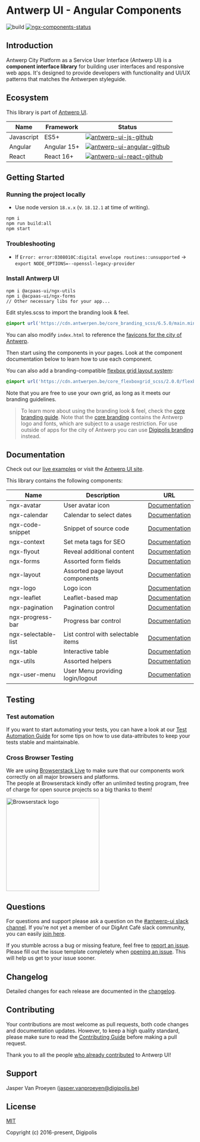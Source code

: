 # Antwerp UI - Angular Components

![build][antwerp-ui-github-ci]
[![ngx-components-status]][ngx-components-package]

## Introduction

Antwerp City Platform as a Service User Interface (Antwerp UI) is a **component interface library** for building user interfaces and responsive web apps. It's designed to provide developers with functionality and UI/UX patterns that matches the Antwerpen styleguide.

## Ecosystem

This library is part of [Antwerp UI][antwerp-ui].

| Name       | Framework   | Status                                             |
| ---------- | ----------- | -------------------------------------------------- |
| Javascript | ES5+        | [![antwerp-ui-js-github]][antwerp-ui-js]           |
| Angular    | Angular 15+ | [![antwerp-ui-angular-github]][antwerp-ui-angular] |
| React      | React 16+   | [![antwerp-ui-react-github]][antwerp-ui-react]     |

## Getting Started

### Running the project locally

- Use node version `18.x.x` (v. `18.12.1` at time of writing).

```shell
npm i
npm run build:all
npm start
```

### Troubleshooting

- If `Error: error:0308010C:digital envelope routines::unsupported` -> `export NODE_OPTIONS=--openssl-legacy-provider`

### Install Antwerp UI

```shell
npm i @acpaas-ui/ngx-utils
npm i @acpaas-ui/ngx-forms
// Other necessary libs for your app...
```

Edit styles.scss to import the branding look & feel.

```scss
@import url('https://cdn.antwerpen.be/core_branding_scss/6.5.0/main.min.css');
```

You can also modify `index.html` to reference the [favicons for the city of Antwerp][branding-favicons].

Then start using the components in your pages. Look at the component documentation below to learn how to use each component.

You can also add a branding-compatible [flexbox grid layout system][flexboxgrid]:

```scss
@import url('https://cdn.antwerpen.be/core_flexboxgrid_scss/2.0.0/flexboxgrid.min.css');
```

Note that you are free to use your own grid, as long as it meets our branding guidelines.

> To learn more about using the branding look & feel, check the [core branding guide][branding-core-guide]. Note that the [core branding][branding-core] contains the Antwerp logo and fonts, which are subject to a usage restriction. For use outside of apps for the city of Antwerp you can use [Digipolis branding][branding-digipolis] instead.

## Documentation

Check out our [live examples][antwerp-ui-angular-styleguide] or visit the [Antwerp UI site][antwerp-ui].

This library contains the following components:

| Name                | Description                        | URL                                                       |
| ------------------- | ---------------------------------- | --------------------------------------------------------- |
| ngx-avatar          | User avatar icon                   | [Documentation](./packages/ngx-avatar/README.md)          |
| ngx-calendar        | Calendar to select dates           | [Documentation](./packages/ngx-calendar/README.md)        |
| ngx-code-snippet    | Snippet of source code             | [Documentation](./packages/ngx-code-snippet/README.md)    |
| ngx-context         | Set meta tags for SEO              | [Documentation](./packages/ngx-context/README.md)         |
| ngx-flyout          | Reveal additional content          | [Documentation](./packages/ngx-flyout/README.md)          |
| ngx-forms           | Assorted form fields               | [Documentation](./packages/ngx-forms/README.md)           |
| ngx-layout          | Assorted page layout components    | [Documentation](./packages/ngx-layout/README.md)          |
| ngx-logo            | Logo icon                          | [Documentation](./packages/ngx-logo/README.md)            |
| ngx-leaflet         | Leaflet-based map                  | [Documentation](./packages/ngx-leaflet/README.md)         |
| ngx-pagination      | Pagination control                 | [Documentation](./packages/ngx-pagination/README.md)      |
| ngx-progress-bar    | Progress bar control               | [Documentation](./packages/ngx-progress-bar/README.md)    |
| ngx-selectable-list | List control with selectable items | [Documentation](./packages/ngx-selectable-list/README.md) |
| ngx-table           | Interactive table                  | [Documentation](./packages/ngx-table/README.md)           |
| ngx-utils           | Assorted helpers                   | [Documentation](./packages/ngx-utils/README.md)           |
| ngx-user-menu       | User Menu providing login/logout   | [Documentation](./packages/ngx-user-menu/README.md)       |

## Testing

### Test automation

If you want to start automating your tests, you can have a look at our [Test Automation Guide](./TEST_AUTOMATION.md) for some tips on how to use data-attributes to keep your tests stable and maintainable.

### Cross Browser Testing

We are using [Browserstack Live](https://www.browserstack.com/live) to make sure that our components work correctly on all major browsers and platforms.<br/>
The people at Browserstack kindly offer an unlimited testing program, free of charge for open source projects so a big thanks to them!

<a href="http://browserstack.com/"><img width="250" src="https://cloud.githubusercontent.com/assets/7864462/12837037/452a17c6-cb73-11e5-9f39-fc96893bc9bf.png" alt="Browserstack logo"></a>

## Questions

For questions and support please ask a question on the [#antwerp-ui slack channel][antwerp-ui-slack]. If you're not yet a member of our DigAnt Café slack community, you can easily [join here](https://digantcafe-slack.digipolis.be).

If you stumble across a bug or missing feature, feel free to [report an issue][antwerp-ui-angular-issues]. Please fill out the issue template completely when [opening an issue][antwerp-ui-angular-issues]. This will help us get to your issue sooner.

## Changelog

Detailed changes for each release are documented in the [changelog](./CHANGELOG.md).

## Contributing

Your contributions are most welcome as pull requests, both code changes and documentation updates. However, to keep a high quality standard, please make sure to read the [Contributing Guide](./CONTRIBUTING.md) before making a pull request.

Thank you to all the people [who already contributed][antwerp-ui-angular-contributors] to Antwerp UI!

## Support

Jasper Van Proeyen (<jasper.vanproeyen@digipolis.be>)

## License

[MIT](./LICENSE.md)

Copyright (c) 2016-present, Digipolis

<!-- Generic Links -->

[antwerp-ui]: https://antwerp-ui.digipolis.be
[antwerp-ui-slack]: https://digantcafe.slack.com/messages/CDDLYJU65/
[flexboxgrid]: https://github.com/a-ui/core_flexboxgrid_scss

<!-- Github URL -->

[antwerp-ui-schematics]: https://github.com/digipolisantwerp/antwerp-ui_schematics
[antwerp-ui-js]: https://github.com/digipolisantwerp/antwerp-ui_js
[antwerp-ui-angular]: https://github.com/digipolisantwerp/antwerp-ui_angular
[antwerp-ui-angular-styleguide]: https://digipolisantwerp.github.io/antwerp-ui_angular
[antwerp-ui-angular-issues]: https://github.com/digipolisantwerp/antwerp-ui_angular/issues
[antwerp-ui-angular-contributors]: https://github.com/digipolisantwerp/antwerp-ui_angular/graphs/contributors
[antwerp-ui-react]: https://github.com/digipolisantwerp/antwerp-ui_react
[branding-core]: https://github.com/a-ui/core_branding_scss
[branding-core-guide]: https://a-ui.github.io/core_branding_scss/
[branding-digipolis]: https://github.com/a-ui/digipolis_branding_scss
[branding-favicons]: https://github.com/a-ui/core_branding_favicons

<!-- Github Version Badge -->

[antwerp-ui-angular-github]: https://img.shields.io/github/package-json/v/digipolisantwerp/antwerp-ui_angular.svg
[antwerp-ui-js-github]: https://img.shields.io/github/package-json/v/digipolisantwerp/antwerp-ui_js.svg
[antwerp-ui-react-github]: https://img.shields.io/github/package-json/v/digipolisantwerp/antwerp-ui_react.svg

<!-- Github Actions Badge -->

[antwerp-ui-github-ci]: https://github.com/digipolisantwerp/antwerp-ui_angular/workflows/CI/badge.svg

<!-- NPM Package links -->

[ngx-components-package]: https://www.npmjs.com/package/@acpaas-ui/ngx-components

<!-- NPM Version Badge -->

[ngx-components-status]: https://img.shields.io/npm/v/@acpaas-ui/ngx-components.svg
